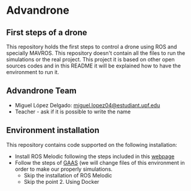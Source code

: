# Advandrone
## First steps of a drone

This repository holds the first steps to control a drone using ROS and specially MAVROS. This repository doesn't contain all the files to run the simulations or the real project. This project it is based on other open sources codes and in this README it will be explained how to have the environment to run it. 

## Advandrone Team

* Miguel López Delgado: miguel.lopez04@estudiant.upf.edu 
* Teacher - ask if it is possible to write the name

## Environment installation

This repository contains code supported on the following installation:

* Install ROS Melodic following the steps included in this [webpage](http://wiki.ros.org/melodic)
* Follow the steps of [GAAS](https://gaas.gitbook.io/guide/software-realization-build-your-own-autonomous-drone/build-your-own-autonomous-drone-e01-offboard-control-and-gazebo-simulation) (we will change files of this environment in order to make our properly simulations. 
  * Skip the installation of ROS Melodic 
  * Skip the point 2. Using Docker
   
